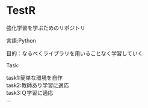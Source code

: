 # TestR

強化学習を学ぶためのリポジトリ

言語:Python

目的：なるべくライブラリを用いることなく学習していく

Task:

task1:簡単な環境を自作  
task2:教師あり学習に適応  
task3:Ｑ学習に適応  
...